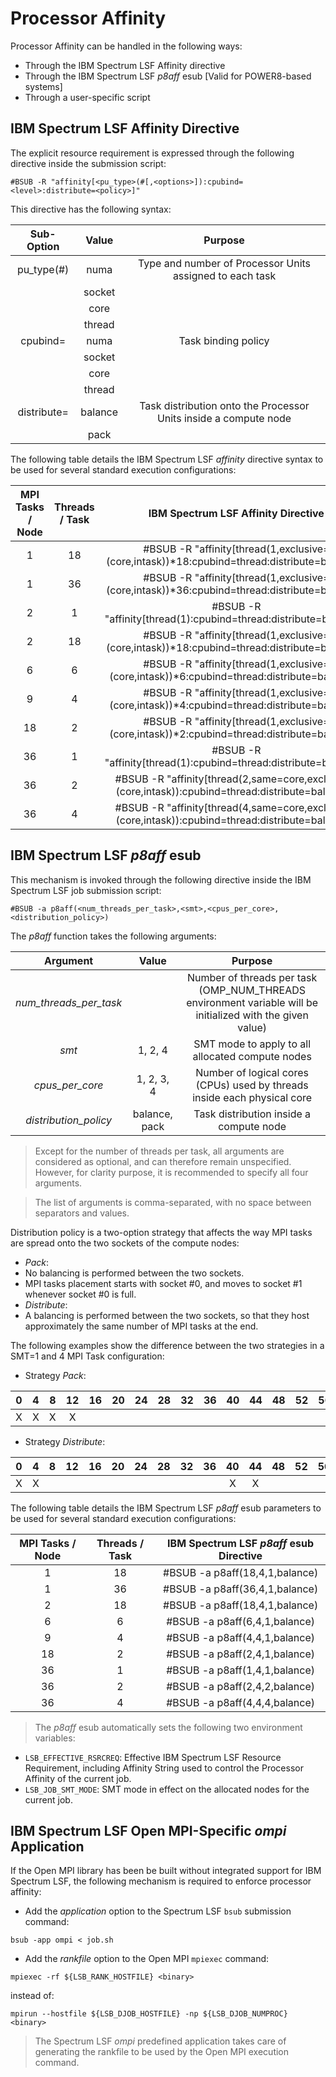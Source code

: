 # Processor Affinity

Processor Affinity can be handled in the following ways:
* Through the IBM Spectrum LSF Affinity directive
* Through the IBM Spectrum LSF *p8aff* esub [Valid for POWER8-based systems]
* Through a user-specific script

## IBM Spectrum LSF Affinity Directive

The explicit resource requirement is expressed through the following directive inside the submission script:
```
#BSUB -R "affinity[<pu_type>(#[,<options>]):cpubind=<level>:distribute=<policy>]"
```
This directive has the following syntax:

| Sub-Option          | Value   | Purpose
|:-------------------:|:-------:|:-------:
| pu_type(#)          | numa    | Type and number of Processor Units assigned to each task
|                     | socket  |
|                     | core    |
|                     | thread  |
| cpubind=<level>     | numa    | Task binding policy
|                     | socket  |
|                     | core    |
|                     | thread  |
| distribute=<policy> | balance | Task distribution onto the Processor Units inside a compute node
|                     | pack    |

The following table details the IBM Spectrum LSF *affinity* directive syntax to be used for several standard execution configurations:

| MPI Tasks / Node | Threads / Task | IBM Spectrum LSF Affinity Directive
|:----------------:|:--------------:|:---------------------------------------:
| 1                | 18             | #BSUB -R "affinity[thread(1,exclusive=(core,intask))*18:cpubind=thread:distribute=balance]"
| 1                | 36             | #BSUB -R "affinity[thread(1,exclusive=(core,intask))*36:cpubind=thread:distribute=balance]"
| 2                | 1              | #BSUB -R "affinity[thread(1):cpubind=thread:distribute=balance]"
| 2                | 18             | #BSUB -R "affinity[thread(1,exclusive=(core,intask))*18:cpubind=thread:distribute=balance]"
| 6                | 6              | #BSUB -R "affinity[thread(1,exclusive=(core,intask))*6:cpubind=thread:distribute=balance]"
| 9                | 4              | #BSUB -R "affinity[thread(1,exclusive=(core,intask))*4:cpubind=thread:distribute=balance]"
| 18               | 2              | #BSUB -R "affinity[thread(1,exclusive=(core,intask))*2:cpubind=thread:distribute=balance]"
| 36               | 1              | #BSUB -R "affinity[thread(1):cpubind=thread:distribute=balance]"
| 36               | 2              | #BSUB -R "affinity[thread(2,same=core,exclusive=(core,intask)):cpubind=thread:distribute=balance]"
| 36               | 4              | #BSUB -R "affinity[thread(4,same=core,exclusive=(core,intask)):cpubind=thread:distribute=balance]"

## IBM Spectrum LSF *p8aff* esub

This mechanism is invoked through the following directive inside the IBM Spectrum LSF job submission script:
```
#BSUB -a p8aff(<num_threads_per_task>,<smt>,<cpus_per_core>,<distribution_policy>)
```
The *p8aff* function takes the following arguments:

| Argument               | Value         | Purpose
|:----------------------:|:-------------:|:-------:
| *num_threads_per_task* |               | Number of threads per task (OMP_NUM_THREADS environment variable will be initialized with the given value)
| *smt*                  | 1, 2, 4       | SMT mode to apply to all allocated compute nodes
| *cpus_per_core*        | 1, 2, 3, 4    | Number of logical cores (CPUs) used by threads inside each physical core
| *distribution_policy*  | balance, pack | Task distribution inside a compute node

> Except for the number of threads per task, all arguments are considered as optional, and can therefore remain unspecified.
However, for clarity purpose, it is recommended to specify all four arguments.

> The list of arguments is comma-separated, with no space between separators and values.

Distribution policy is a two-option strategy that affects the way MPI tasks are spread onto the two sockets of the compute nodes:
*	*Pack*:
  * No balancing is performed between the two sockets.
  * MPI tasks placement starts with socket #0, and moves to socket #1 whenever socket #0 is full.
*	*Distribute*:
  * A balancing is performed between the two sockets, so that they host approximately the same number of MPI tasks at the end.

The following examples show the difference between the two strategies in a SMT=1 and 4 MPI Task configuration:

* Strategy *Pack*:

| 0  | 4  | 8 | 12 | 16 | 20 | 24 | 28 | 32 | 36 | 40 | 44 | 48 | 52 | 56 | 60 | 64 | 68 | 72 | 76 | 80 | 84 | 88 | 92 | 96 | 100 | 104 | 108 | 112 | 116 | 120 | 124 | 128 | 132 | 136 | 140 |
|:--:|:--:|:-:|:--:|:--:|:--:|:--:|:--:|:--:|:--:|:--:|:--:|:--:|:--:|:--:|:--:|:--:|:--:|:--:|:--:|:--:|:--:|:--:|:--:|:--:|:---:|:---:|:---:|:---:|:---:|:---:|:---:|:---:|:---:|:---:|:---:|
| X  | X  | X | X  |    |    |    |    |    |    |    |    |    |    |    |    |    |    |    |    |    |    |    |    |    |     |     |     |     |     |     |     |     |     |     |     |

* Strategy *Distribute*:

| 0  | 4  | 8 | 12 | 16 | 20 | 24 | 28 | 32 | 36 | 40 | 44 | 48 | 52 | 56 | 60 | 64 | 68 | 72 | 76 | 80 | 84 | 88 | 92 | 96 | 100 | 104 | 108 | 112 | 116 | 120 | 124 | 128 | 132 | 136 | 140 |
|:--:|:--:|:-:|:--:|:--:|:--:|:--:|:--:|:--:|:--:|:--:|:--:|:--:|:--:|:--:|:--:|:--:|:--:|:--:|:--:|:--:|:--:|:--:|:--:|:--:|:---:|:---:|:---:|:---:|:---:|:---:|:---:|:---:|:---:|:---:|:---:|
| X  | X  |   |    |    |    |    |    |    |    | X  | X  |    |    |    |    |    |    |    |		 |    |    |    |    |    |     |     |     |     |     |     |     |     |     |     |     |

The following table details the IBM Spectrum LSF *p8aff* esub parameters to be used for several standard execution configurations:

| MPI Tasks / Node | Threads / Task | IBM Spectrum LSF *p8aff* esub Directive
|:----------------:|:--------------:|:---------------------------------------:
| 1                | 18             | #BSUB -a p8aff(18,4,1,balance)
| 1                | 36             | #BSUB -a p8aff(36,4,1,balance)
| 2                | 18             | #BSUB -a p8aff(18,4,1,balance)
| 6                | 6              | #BSUB -a p8aff(6,4,1,balance)
| 9                | 4              | #BSUB -a p8aff(4,4,1,balance)
| 18               | 2              | #BSUB -a p8aff(2,4,1,balance)
| 36               | 1              | #BSUB -a p8aff(1,4,1,balance)
| 36               | 2              | #BSUB -a p8aff(2,4,2,balance)
| 36               | 4              | #BSUB -a p8aff(4,4,4,balance)

> The *p8aff* esub automatically sets the following two environment variables:
* `LSB_EFFECTIVE_RSRCREQ`: Effective IBM Spectrum LSF Resource Requirement, including Affinity String used to control the Processor Affinity of the current job.
* `LSB_JOB_SMT_MODE`: SMT mode in effect on the allocated nodes for the current job.

## IBM Spectrum LSF Open MPI-Specific *ompi* Application

If the Open MPI library has been be built without integrated support for IBM Spectrum LSF, the following mechanism is required to enforce processor affinity:

* Add the *application* option to the Spectrum LSF `bsub` submission command:
```
bsub -app ompi < job.sh
```

* Add the *rankfile* option to the Open MPI `mpiexec` command:
```
mpiexec -rf ${LSB_RANK_HOSTFILE} <binary>
```
instead of:
```
mpirun --hostfile ${LSB_DJOB_HOSTFILE} -np ${LSB_DJOB_NUMPROC} <binary>
```

> The Spectrum LSF *ompi* predefined application takes care of generating the rankfile to be used by the Open MPI execution command.

